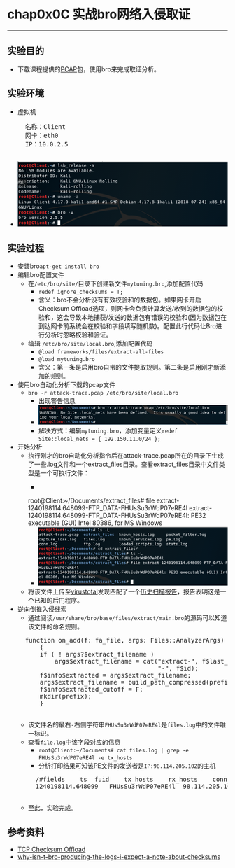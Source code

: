 # chap0x0C 实战bro网络入侵取证

----------


## 实验目的
* 下载课程提供的[PCAP](http://sec.cuc.edu.cn/huangwei/textbook/ns/chap0x12/attack-trace.pcap)包，使用bro来完成取证分析。
## 实验环境
* 虚拟机
	<pre>
	名称：Client
	网卡：eth0
	IP：10.0.2.5
	</pre>
* ![](image/inf.png)
## 实验过程
* 安装bro`apt-get install bro`
* 编辑bro配置文件
	* 在`/etc/bro/site/`目录下创建新文件`mytuning.bro`,添加配置代码
		* `redef ignore_checksums = T;`
		* 含义：bro不会分析没有有效校验和的数据包。如果网卡开启Checksum Offload选项，则网卡会负责计算发送/收到的数据包的校验和，这会导致本地捕获/发送的数据包有错误的校验和(因为数据包在到达网卡前系统会在校验和字段填写随机数)。配置此行代码让Bro进行分析时忽略校验和验证。
	* 编辑 `/etc/bro/site/local.bro`,添加配置代码
		* `@load frameworks/files/extract-all-files`
		* `@load mytuning.bro`
		* 含义：第一条是启用bro自带的文件提取规则。第二条是启用刚才新添加的规则。
* 使用bro自动化分析下载的pcap文件
	* `bro -r attack-trace.pcap /etc/bro/site/local.bro`
		* 出现警告信息
		* ![](image/warning.png)
		* 解决方式：编辑`mytuning.bro`，添加变量定义`redef Site::local_nets = { 192.150.11.0/24 };`
* 开始分析
	* 执行刚才的bro自动化分析指令后在attack-trace.pcap所在的目录下生成了一些.log文件和一个extract_files目录。查看extract_files目录中文件类型是一个可执行文件：
		* <pre>
		root@Client:~/Documents/extract_files# file extract-1240198114.648099-FTP_DATA-FHUsSu3rWdP07eRE4l 
		extract-1240198114.648099-FTP_DATA-FHUsSu3rWdP07eRE4l: PE32 executable (GUI) Intel 80386, for MS Windows
		</pre>
		* ![](image/file.png)
	* 将该文件上传至[virustotal](https://virustotal.com/)发现匹配了一个[历史扫描报告](https://www.virustotal.com/#/file/b14ccb3786af7553f7c251623499a7fe67974dde69d3dffd65733871cddf6b6d/detection)，报告表明这是一个已知的后门程序。
* 逆向倒推入侵线索
	* 通过阅读`/usr/share/bro/base/files/extract/main.bro`的源码可以知道该文件的命名规则。
	<pre>
	function on_add(f: fa_file, args: Files::AnalyzerArgs)
		{
		if ( ! args?$extract_filename )
			args$extract_filename = cat("extract-", f$last_active, "-", f$source,
			                            "-", f$id);
		f$info$extracted = args$extract_filename;
		args$extract_filename = build_path_compressed(prefix, args$extract_filename);
		f$info$extracted_cutoff = F;
		mkdir(prefix);
		}
	</pre>
	* 该文件名的最右`-`右侧字符串`FHUsSu3rWdP07eRE4l`是`files.log`中的文件唯一标识。
	* 查看`file.log`中该字段对应的信息
		* `root@Client:~/Documents# cat files.log | grep -e FHUsSu3rWdP07eRE4l -e tx_hosts`
		* 分析打印结果可知该PE文件的发送者是`IP:98.114.205.102`的主机
		<pre>
		/#fields	ts	fuid	tx_hosts	rx_hosts	conn_uids	source	depth	analyzers	mime_type	filename	duration	local_orig	is_orig	seen_bytes	total_bytes	missing_bytes	overflow_bytes	timedout	parent_fuid	md5	sha1	sha256	extracted	extracted_cutoff	extracted_size
		1240198114.648099	FHUsSu3rWdP07eRE4l	98.114.205.102	192.150.11.111	CDv7nk2O4Q6K7uaOgb	FTP_DATA	0	PE,EXTRACT,MD5,SHA1	application/x-dosexec	-	9.767306	F	T	158720	-	0	0	F	-	14a09a48ad23fe0ea5a180bee8cb750a	ac3cdd673f5126bc49faa72fb52284f513929db4	-	extract-1240198114.648099-FTP_DATA-FHUsSu3rWdP07eRE4l	F	-
		</pre>
	* 至此，实验完成。
## 参考资料
* [TCP Checksum Offload](https://zh.wikipedia.org/wiki/TCP校验和卸载)
* [why-isn-t-bro-producing-the-logs-i-expect-a-note-about-checksums](https://www.bro.org/documentation/faq.html#why-isn-t-bro-producing-the-logs-i-expect-a-note-about-checksums)